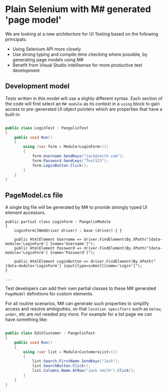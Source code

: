# Plain Selenium with M# generated 'page model'

We are looking at a new architecture for UI Testing based on the following principals:

- Using Selenium API more closely
- Use strong typing and compile-time checking where possible, by generating page models using M#
- Benefit from Visual Studio intellisense for more productive test development

## Development model
Tests written in this model will use a slighly different syntax.
Each section of the code will first select an `M# module` as its context in a `using` block to gain access to pre-generated UI object pointers which are properties that have a built-in 

```csharp

public class LoginTest : PangolinTest
{
    public void Run()
    {
        using (var form = Module<LoginForm>())
        {
            form.Username.SendKeys("jack@smith.com");
            form.Password.SendLeys("Test123");
            form.LoginButton.Click();
        }
    }
}

```

## PageModel.cs file

A single big file will be generated by M# to provide strongly typed UI element accessors.

```cshrap
public partial class LoginForm : PangolinModule
{
    LoginForm(IWebDriver driver) : base (driver) { }
    
    public HtmlElement Username => driver.FindElement(By.XPath("[data-module='LoginForm'] [name='Username']");
    public HtmlElement Password => driver.FindElement(By.XPath("[data-module='LoginForm'] [name='Password']");
    
    public HtmlElement LoginButton => driver.FindElement(By.XPath("[data-module='LoginForm'] input[type=submit][name='Login']");
}

...
```

Test developers can add their own partial classes to these M# generated `PageModel` definitions for custom elements.

For all routine scenarios, M# can generate such properties to simplify access and resolve ambiguities, so that `location specifiers` such as `below`, `under`, etc are not needed any more. For example for a list page we can have something like:


```csharp

public class EditCustomer : PangolinTest
{
    public void Run()
    {
        using (var list = Module<CustomersList>())
        {
            list.Search.FirstName.SendKeys("Jack");
            list.SearchButton.Click();
            list.Columns.Name.AtRow("Jack smith").Click();
        }
    }
}

```
